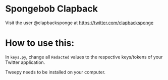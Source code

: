 # Spongebob Clapback

Visit the user @clapbacksponge at https://twitter.com/clapbacksponge

# How to use this:

In `keys.py`, change all `Redacted` values to the respective keys/tokens of your Twitter application.

Tweepy needs to be installed on your computer.
